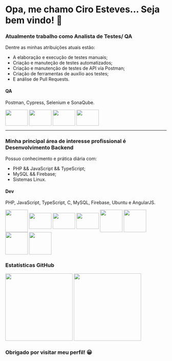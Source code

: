 <h1> Opa, me chamo Ciro Esteves... Seja bem vindo! 👋 </h1>
<h3>Atualmente trabalho como Analista de Testes/ QA</h3>
<p>Dentre as minhas atribuições atuais estão: </p>

* A elaboração e execução de testes manuais;
* Criação e manuteção de testes automatizados;
* Criação e manutenção de testes de API via Postman;
* Criação de ferramentas de auxílio aos testes;
* E análise de Pull Requests.

<div>
  <h4>QA</h4>
  <p>Postman, Cypress, Selenium e SonaQube.</p>
  <img align="center" width="70px" height="50px" src="https://www.svgrepo.com/show/354202/postman-icon.svg" />
  <img align="center" width="70px" height="50px" src="https://www.svgrepo.com/show/330247/cypress.svg" />
  <img align="center" width="70px" height="50px" src="https://www.svgrepo.com/show/473780/selenium.svg" />
  <img align="center" width="70px" height="50px" src="https://www.svgrepo.com/show/354365/sonarqube.svg" /> 
</div>

---

<h3>Minha principal área de interesse profissional é Desenvolvimento Backend</h3>
<p>Possuo conhecimento e prática diária com: </p>

* PHP && JavaScript && TypeScript;
* MySQL && Firebase;
* Sistemas Linux.

<div>
  <h4>Dev</h4>
  <p>PHP, JavaScript, TypeScript, C, MySQL, Firebase, Ubuntu e AngularJS.</p>
  <span>
    <img align="center" width="70px" src="https://cdn.jsdelivr.net/gh/devicons/devicon/icons/php/php-plain.svg" />
    <img align="center" width="70px" height="50px" src="https://cdn.jsdelivr.net/gh/devicons/devicon/icons/javascript/javascript-plain.svg" />
    <img align="center" width="70px" height="50px" src="https://cdn.jsdelivr.net/gh/devicons/devicon/icons/typescript/typescript-plain.svg" />
    <img align="center" width="70px" height="50px" src="https://cdn.jsdelivr.net/gh/devicons/devicon/icons/c/c-plain.svg" />
  </span>
  <span>
    <img align="center" width="70px" src="https://cdn.jsdelivr.net/gh/devicons/devicon/icons/mysql/mysql-plain-wordmark.svg" />
    <img align="center" width="70px" src="https://cdn.jsdelivr.net/gh/devicons/devicon/icons/firebase/firebase-plain-wordmark.svg" />
  </span>
  <span>
    <img align="center" width="70px"" src="https://cdn.jsdelivr.net/gh/devicons/devicon/icons/ubuntu/ubuntu-plain-wordmark.svg" />
  </span>
  <span>
    <img align="center" width="70px" src="https://cdn.jsdelivr.net/gh/devicons/devicon/icons/angularjs/angularjs-plain.svg" />
  </span>
</div>

<div>
  <h3>Estatísticas GitHub</h3>                                                                                                                         
  <img height="210px" src="https://github-readme-stats.vercel.app/api?username=ciroesteves&show_icons=true&theme=radical" />
  <img height="210px" src="https://github-readme-stats.vercel.app/api/top-langs/?username=ciroesteves&show_icons=true&theme=radical" />
</div>

<h3>Obrigado por visitar meu perfil! 😀 </h3>
